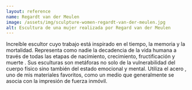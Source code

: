 ```yaml
---
layout: reference
name: Regardt van der Meulen
image: /assets/img/sculpture-women-regardt-van-der-meulen.jpg
alt: Escultura de una mujer realizada por Regard van der Meulen
---
```

Increíble escultor cuyo trabajo está inspirado en el tiempo, la memoria y la mortalidad. Representa como nadie la decadencia de la vida humana a través de todas las etapas de nacimiento, crecimiento, fructificación y muerte . Sus esculturas son metáforas no solo de la vulnerabilidad del cuerpo físico sino también del estado emocional y mental. Utiliza el acero , uno de mis materiales favoritos, como un medio que generalmente se asocia con la impresión de fuerza inmóvil.